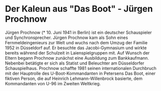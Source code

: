 # Der Kaleun aus "Das Boot" - Jürgen Prochnow

Jürgen Prochnow (* 10. Juni 1941 in Berlin) ist ein deutscher Schauspieler und Synchronsprecher.
Jürgen Prochnow kam als Sohn eines Fernmeldeingenieurs zur Welt und wuchs nach dem Umzug der Familie 1952 in Düsseldorf auf. Er besuchte das Jacobi-Gymnasium und wirkte bereits während der Schulzeit in Laienspielgruppen mit. Auf Wunsch der Eltern begann Prochnow zunächst eine Ausbildung zum Bankkaufmann. Nebenbei betätigte er sich als Statist und Beleuchter am Düsseldorfer Schauspielhaus.
Prochnow schaffte 1981 seinen internationalen Durchbruch mit der Hauptrolle des U-Boot-Kommandanten in Petersens Das Boot, einer fiktiven Person, die auf Heinrich Lehmann-Willenbrock basierte, dem Kommandanten von U-96 im Zweiten Weltkrieg.

